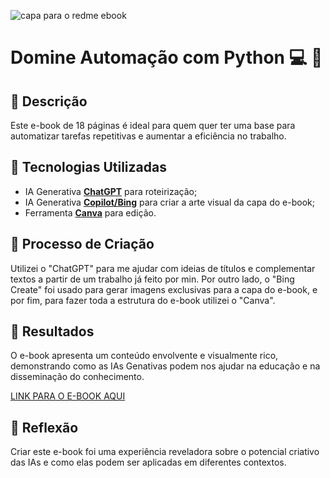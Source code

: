 ![capa para o redme ebook](https://github.com/allanbrcordeiro/EBOOK-AUTOMA-O-PYTHON/assets/157759682/f549bd42-c68d-48ab-b522-20a1c6926a76)
# Domine Automação com Python :computer: :snake:

## 📒 Descrição
Este e-book de 18 páginas é ideal para quem quer ter uma base para automatizar tarefas repetitivas e aumentar a eficiência no trabalho.

## 🤖 Tecnologias Utilizadas
- IA Generativa **[ChatGPT](https://chat.openai.com)** para roteirização;
- IA Generativa **[Copilot/Bing](https://www.bing.com/images/create)** para criar a arte visual da capa do e-book;
- Ferramenta **[Canva](https://www.canva.com/)** para edição.

## 🧐 Processo de Criação
Utilizei o "ChatGPT" para me ajudar com ideias de títulos e complementar textos a partir de um trabalho já feito por min. Por outro lado, o "Bing Create" foi usado para gerar imagens exclusivas para a capa do e-book, e por fim, para fazer toda a estrutura do e-book utilizei o "Canva".

## 🚀 Resultados
O e-book apresenta um conteúdo envolvente e visualmente rico, demonstrando como as IAs Genativas podem nos ajudar na educação e na disseminação do conhecimento.

[LINK PARA O E-BOOK AQUI]()

## 💭 Reflexão
Criar este e-book foi uma experiência reveladora sobre o potencial criativo das IAs e como elas podem ser aplicadas em diferentes contextos.
